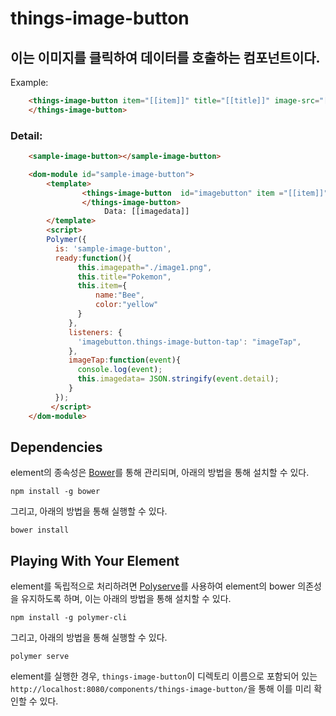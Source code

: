 # things-image-button

## 이는 이미지를 클릭하여 데이터를 호출하는 컴포넌트이다.

Example:

```html
	<things-image-button item="[[item]]" title="[[title]]" image-src="[[imagepath]]">
	</things-image-button>
```
### Detail:
```html
	<sample-image-button></sample-image-button>

	<dom-module id="sample-image-button">
		<template>
				<things-image-button  id="imagebutton" item ="[[item]]" title ="[[title]]" image-src ="[[imagepath]]">
				</things-image-button>
				     Data: [[imagedata]]
		</template>
		<script>
		Polymer({
		  is: 'sample-image-button',
		  ready:function(){
		       this.imagepath="./image1.png",
		       this.title="Pokemon",
		       this.item={
		           name:"Bee",
		           color:"yellow"
		       }
		     },
		     listeners: {
		       'imagebutton.things-image-button-tap': "imageTap",
		     },
		     imageTap:function(event){
		       console.log(event);
		       this.imagedata= JSON.stringify(event.detail);
		     }
		  });
		 </script>
	</dom-module>
```


## Dependencies

element의 종속성은 [Bower](http://bower.io/)를 통해 관리되며, 아래의 방법을 통해 설치할 수 있다.

    npm install -g bower

그리고, 아래의 방법을 통해 실행할 수 있다.

    bower install

## Playing With Your Element

element를 독립적으로 처리하려면 [Polyserve](https://github.com/PolymerLabs/polyserve)를 사용하여 element의 bower 의존성을 유지하도록 하며, 이는 아래의 방법을 통해 설치할 수 있다.

    npm install -g polymer-cli

그리고, 아래의 방법을 통해 실행할 수 있다.

    polymer serve

element를 실행한 경우, `things-image-button`이 디렉토리 이름으로 포함되어 있는 `http://localhost:8080/components/things-image-button/`을 통해 이를 미리 확인할 수 있다. 
